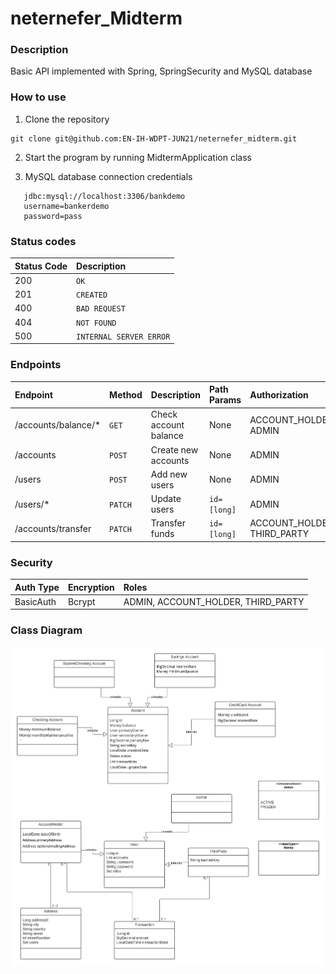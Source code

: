 # neternefer_Midterm

### Description
Basic API implemented with Spring, SpringSecurity and MySQL database

### How to use
1. Clone the repository
```
git clone git@github.com:EN-IH-WDPT-JUN21/neternefer_midterm.git
```
2. Start the program by running MidtermApplication class

3. MySQL database connection credentials
```
   jdbc:mysql://localhost:3306/bankdemo
   username=bankerdemo
   password=pass
```

### Status codes
| Status Code | Description |
| :--- | :--- |
| 200 | `OK` |
| 201 | `CREATED` |
| 400 | `BAD REQUEST` |
| 404 | `NOT FOUND` |
| 500 | `INTERNAL SERVER ERROR` |

### Endpoints
| Endpoint | Method | Description | Path Params | Authorization |
| :--- | :--- | :--- | :--- | :---
| /accounts/balance/* | `GET` | Check account balance | None | ACCOUNT_HOLDER, ADMIN
| /accounts | `POST` | Create new accounts | None | ADMIN
| /users | `POST` | Add new users | None | ADMIN
| /users/* | `PATCH` | Update users | `id=[long]` | ADMIN
| /accounts/transfer | `PATCH` | Transfer funds | `id=[long]` | ACCOUNT_HOLDER, THIRD_PARTY


### Security
| Auth Type | Encryption | Roles | 
| :--- | :--- | :--- 
| BasicAuth | Bcrypt | ADMIN, ACCOUNT_HOLDER, THIRD_PARTY

### Class Diagram
![Class diagram](src/main/java/com/ironhack/Midterm/assets/diagram.jpeg?raw=true "Class diagram")


